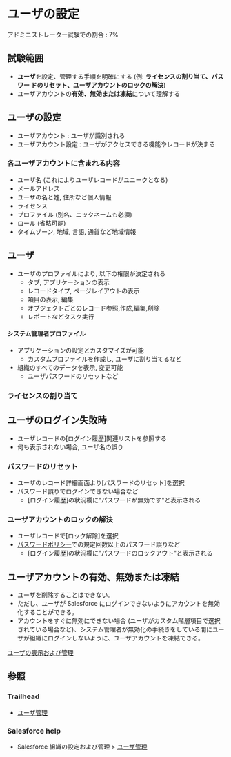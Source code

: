 # ユーザの設定

アドミニストレーター試験での割合 : 7%

## 試験範囲

- <b>ユーザ</b>を設定、管理する手順を明確にする (例: <b>ライセンスの割り当て、パスワー ドのリセット、ユーザアカウントのロックの解決</b>)
- ユーザアカウントの<b>有効、無効または凍結</b>について理解する

ユーザの設定
---
- ユーザアカウント : ユーザが識別される
- ユーザアカウント設定 : ユーザがアクセスできる機能やレコードが決まる

### 各ユーザアカウントに含まれる内容

- ユーザ名 (これによりユーザレコードがユニークとなる)
- メールアドレス
- ユーザの名と姓, 住所など個人情報
- ライセンス
- プロファイル (別名、ニックネームも必須)
- ロール (省略可能)
- タイムゾーン, 地域, 言語, 通貨など地域情報

ユーザ
---

- ユーザのプロファイルにより, 以下の権限が決定される
  - タブ, アプリケーションの表示
  - レコードタイプ, ページレイアウトの表示
  - 項目の表示, 編集
  - オブジェクトごとのレコード参照,作成,編集,削除
  - レポートなどタスク実行

#### システム管理者プロファイル

- アプリケーションの設定とカスタマイズが可能
  - カスタムプロファイルを作成し, ユーザに割り当てるなど
- 組織のすべてのデータを表示, 変更可能
  - ユーザパスワードのリセットなど

### ライセンスの割り当て


ユーザのログイン失敗時
---

- ユーザレコードの[ログイン履歴]関連リストを参照する
- 何も表示されない場合, ユーザ名の誤り

### パスワードのリセット

- ユーザのレコード詳細画面より[パスワードのリセット]を選択
- パスワード誤りでログインできない場合など
  - [ログイン履歴]の状況欄に"パスワードが無効です"と表示される

### ユーザアカウントのロックの解決

- ユーザレコードで[ロック解除]を選択
- [パスワードポリシー](security-and-access.md#パスワード)での規定回数以上のパスワード誤りなど
  - [ログイン履歴]の状況欄に"パスワードのロックアウト"と表示される

ユーザアカウントの有効、無効または凍結
---
- ユーザを削除することはできない。
- ただし、ユーザが Salesforce にログインできないようにアカウントを無効化することができる。
- アカウントをすぐに無効にできない場合 (ユーザがカスタム階層項目で選択されている場合など)、システム管理者が無効化の手続きをしている間にユーザが組織にログインしないように、ユーザアカウントを凍結できる。

[ユーザの表示および管理](https://help.salesforce.com/articleView?id=admin_users.htm&type=5)

## 参照

### Trailhead

- [ユーザ管理](https://trailhead.salesforce.com/ja/content/learn/modules/lex_implementation_user_setup_mgmt)

### Salesforce help

- Salesforce 組織の設定および管理 > [ユーザ管理](https://help.salesforce.com/articleView?id=users_mgmt_overview.htm&type=5)
